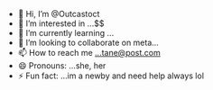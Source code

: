 - 👋 Hi, I’m @Outcastoct
- 👀 I’m interested in ...$$
- 🌱 I’m currently learning ...
- 💞️ I’m looking to collaborate on meta...
- 📫 How to reach me ...tane@post.com
- 😄 Pronouns: ...she, her
- ⚡ Fun fact: ...im a newby and need help always lol

<!---
Outcastoct/Outcastoct is a ✨ special ✨ repository because its `README.md` (this file) appears on your GitHub profile.
You can click the Preview link to take a look at your changes.
--->
